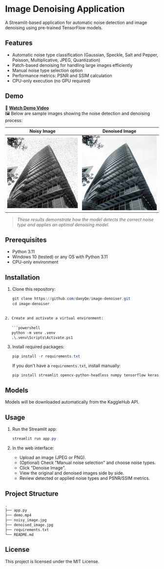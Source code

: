# Image Denoising Application

A Streamlit-based application for automatic noise detection and image denoising using pre-trained TensorFlow models.

## Features
- Automatic noise type classification (Gaussian, Speckle, Salt and Pepper, Poisson, Multiplicative, JPEG, Quantization)
- Patch-based denoising for handling large images efficiently
- Manual noise type selection option
- Performance metrics: PSNR and SSIM calculation
- CPU-only execution (no GPU required)

## Demo

🎥 **[Watch Demo Video](https://youtu.be/4tfvSqJcB7Q)**  
🖼️ Below are sample images showing the noise detection and denoising process:

| Noisy Image | Denoised Image |
|------------|----------------|
| ![Noisy](noisy_1286073711_06165cae4c_c.jpg) | ![Denoised](denoised.png) |

> *These results demonstrate how the model detects the correct noise type and applies an optimal denoising model.*

## Prerequisites
- Python 3.11
- Windows 10 (tested) or any OS with Python 3.11
- CPU-only environment

## Installation
1. Clone this repository:
   ```powershell
   git clone https://github.com/danyQe/image-denoiser.git
   cd image-denoiser
```

2. Create and activate a virtual environment:

   ```powershell
   python -m venv .venv
   .\.venv\Scripts\Activate.ps1
   ```
3. Install required packages:

   ```powershell
   pip install -r requirements.txt
   ```

   If you don't have a `requirements.txt`, install manually:

   ```powershell
   pip install streamlit opencv-python-headless numpy tensorflow keras keras-hub scikit-image
   ```

## Models

Models will be downloaded automatically from the KaggleHub API.

## Usage

1. Run the Streamlit app:

   ```powershell
   streamlit run app.py
   ```
2. In the web interface:

   * Upload an image (JPEG or PNG).
   * (Optional) Check "Manual noise selection" and choose noise types.
   * Click "Denoise Image".
   * View the original and denoised images side by side.
   * Review detected or applied noise types and PSNR/SSIM metrics.

## Project Structure

```
.
├── app.py
├── demo.mp4
├── noisy_image.jpg
├── denoised_image.jpg
├── requirements.txt
└── README.md
```

## License

This project is licensed under the MIT License.

